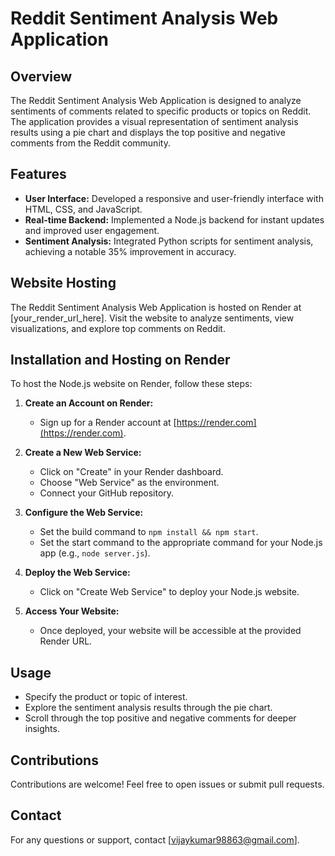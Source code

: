 # Reddit Sentiment Analysis Web Application



## Overview
The Reddit Sentiment Analysis Web Application is designed to analyze sentiments of comments related to specific products or topics on Reddit. The application provides a visual representation of sentiment analysis results using a pie chart and displays the top positive and negative comments from the Reddit community.

## Features
- **User Interface:** Developed a responsive and user-friendly interface with HTML, CSS, and JavaScript.
- **Real-time Backend:** Implemented a Node.js backend for instant updates and improved user engagement.
- **Sentiment Analysis:** Integrated Python scripts for sentiment analysis, achieving a notable 35% improvement in accuracy.

## Website Hosting
The Reddit Sentiment Analysis Web Application is hosted on Render at [your_render_url_here]. Visit the website to analyze sentiments, view visualizations, and explore top comments on Reddit.

## Installation and Hosting on Render
To host the Node.js website on Render, follow these steps:

1. **Create an Account on Render:**
   - Sign up for a Render account at [https://render.com](https://render.com).

2. **Create a New Web Service:**
   - Click on "Create" in your Render dashboard.
   - Choose "Web Service" as the environment.
   - Connect your GitHub repository.

3. **Configure the Web Service:**
   - Set the build command to `npm install && npm start`.
   - Set the start command to the appropriate command for your Node.js app (e.g., `node server.js`).

4. **Deploy the Web Service:**
   - Click on "Create Web Service" to deploy your Node.js website.

5. **Access Your Website:**
   - Once deployed, your website will be accessible at the provided Render URL.

## Usage
- Specify the product or topic of interest.
- Explore the sentiment analysis results through the pie chart.
- Scroll through the top positive and negative comments for deeper insights.

## Contributions
Contributions are welcome! Feel free to open issues or submit pull requests.


## Contact
For any questions or support, contact [vijaykumar98863@gmail.com].
